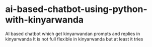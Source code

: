 # ai-based-chatbot-using-python-with-kinyarwanda
AI based chatbot which get kinyarwandan prompts and replies in kinyarwanda
It is not full flexible in kinyarwanda but at least it tries
